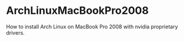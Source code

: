 # ArchLinuxMacBookPro2008
How to install Arch Linux on MacBook Pro 2008 with nvidia proprietary drivers.
